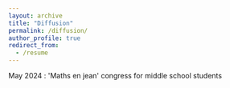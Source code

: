 ```yaml
---
layout: archive
title: "Diffusion"
permalink: /diffusion/
author_profile: true
redirect_from:
  - /resume
---
```


May 2024 : 'Maths en jean' congress for middle school students
